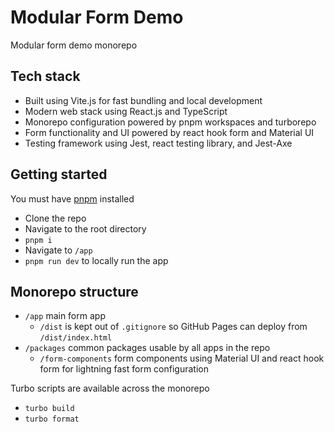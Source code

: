 # Modular Form Demo

Modular form demo monorepo

## Tech stack

- Built using Vite.js for fast bundling and local development
- Modern web stack using React.js and TypeScript
- Monorepo configuration powered by pnpm workspaces and turborepo
- Form functionality and UI powered by react hook form and Material UI
- Testing framework using Jest, react testing library, and Jest-Axe

## Getting started

You must have [pnpm](https://pnpm.io/installation) installed
- Clone the repo
- Navigate to the root directory
- `pnpm i`
- Navigate to `/app`
- `pnpm run dev` to locally run the app

## Monorepo structure

- `/app` main form app
  - `/dist` is kept out of `.gitignore` so GitHub Pages can deploy from `/dist/index.html` 
- `/packages` common packages usable by all apps in the repo
  - `/form-components` form components using Material UI and react hook form for lightning fast form configuration 

Turbo scripts are available across the monorepo
- `turbo build`
- `turbo format`